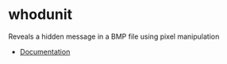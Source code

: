# whodunit
Reveals a hidden message in a BMP file using pixel manipulation
* [Documentation](https://docs.cs50.net/problems/whodunit/whodunit.html)
